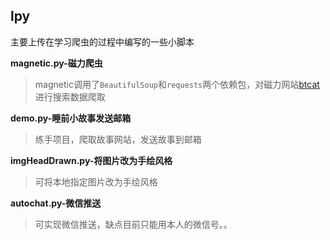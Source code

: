 ## lpy

主要上传在学习爬虫的过程中编写的一些小脚本

**magnetic.py-磁力爬虫**
> magnetic调用了`BeautifulSoup`和`requests`两个依赖包，对磁力网站[btcat](https://btcat.bid)进行搜索数据爬取

**demo.py-睡前小故事发送邮箱**
> 练手项目，爬取故事网站，发送故事到邮箱

**imgHeadDrawn.py-将图片改为手绘风格**
> 可将本地指定图片改为手绘风格

**autochat.py-微信推送**
> 可实现微信推送，缺点目前只能用本人的微信号。。